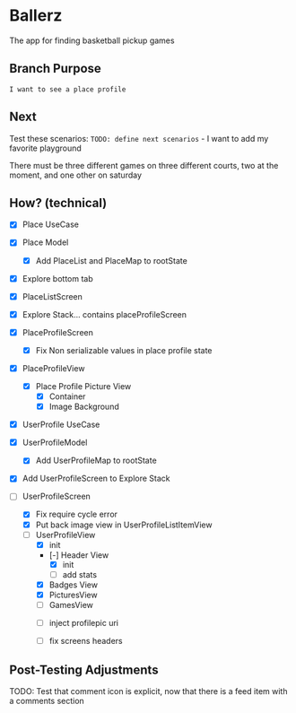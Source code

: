# Ballerz
The app for finding basketball pickup games


## Branch Purpose
    I want to see a place profile
## Next 
Test these scenarios:
    `TODO: define next scenarios` 
    - I want to add my favorite playground
        
There must be three different games on three different courts, two at the moment, and one other on saturday


## How? (technical)
- [x] Place UseCase
- [x] Place Model
    - [x] Add PlaceList and PlaceMap to rootState

- [x] Explore bottom tab

- [x] PlaceListScreen

- [x] Explore Stack... contains placeProfileScreen
- [x] PlaceProfileScreen
    * [x] Fix Non serializable values in place profile state

- [x] PlaceProfileView
    - [x] Place Profile Picture View
        - [x] Container
        - [x] Image Background

- [x] UserProfile UseCase
- [x] UserProfileModel
    - [x] Add UserProfileMap to rootState


- [x] Add UserProfileScreen to Explore Stack
- [ ] UserProfileScreen
    - [x] Fix require cycle error
    - [x] Put back image view in UserProfileListItemView
    - [ ] UserProfileView
        - [x] init
        - [-] Header View
            - [x] init
            - [ ] add stats

        - [x] Badges View
        - [x] PicturesView
        - [ ] GamesView
        * [ ] inject profilepic uri
        * [ ] fix screens headers







## Post-Testing Adjustments
TODO: Test that comment icon is explicit, now that there is a feed item with a comments section